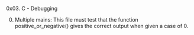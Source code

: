 0x03. C - Debugging

0. Multiple mains: This file must test that the function positive_or_negative() gives the correct output when given a case of 0.
